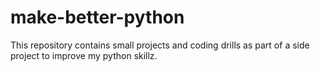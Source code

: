 # make-better-python

This repository contains small projects and coding drills as part of a side project to improve my python skillz.
